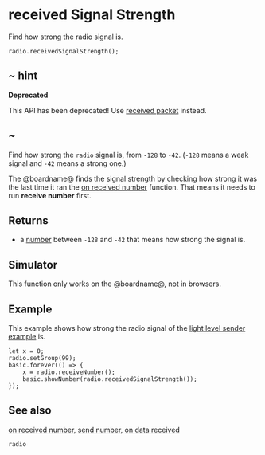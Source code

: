 # received Signal Strength

Find how strong the radio signal is.

```sig
radio.receivedSignalStrength();
```

## ~ hint

**Deprecated**

This API has been deprecated! Use [received packet](/reference/radio/received-packet) instead.

## ~

Find how strong the ``radio`` signal is, from `-128` to `-42`.
(`-128` means a weak signal and `-42` means a strong one.)

The @boardname@ finds the signal strength by checking how strong it was
the last time it ran the
[on received number](/reference/radio/on-received-number) function. That means
it needs to run **receive number** first.



## Returns

* a [number](/types/number) between `-128` and `-42` that means
how strong the signal is.

## Simulator

This function only works on the @boardname@, not in browsers.

## Example

This example shows how strong the radio signal of the
[light level sender example](/reference/radio/send-number) is.

```blocks
let x = 0;
radio.setGroup(99);
basic.forever(() => {
    x = radio.receiveNumber();
    basic.showNumber(radio.receivedSignalStrength());
});
```

## See also

[on received number](/reference/radio/on-received-number), [send number](/reference/radio/send-number), [on data received](/reference/radio/on-data-received)

```package
radio
```